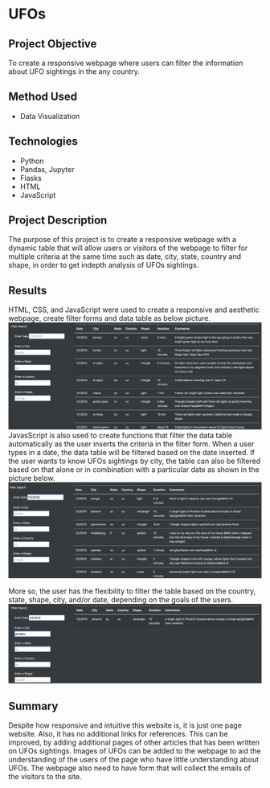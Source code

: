 # UFOs
## Project Objective
To create a responsive webpage where users can filter the information about UFO sightings in the any country.
## Method Used
- Data Visualization
## Technologies
- Python
- Pandas, Jupyter
- Flasks
- HTML
- JavaScript
## Project Description
The purpose of this project is to create a responsive webpage with a dynamic table that will allow users or visitors of the webpage to filter for multiple criteria at the same time such as date, city, state, country and shape, in order to get indepth analysis of UFOs sightings.
## Results
HTML, CSS, and JavaScript were used to create a responsive and aesthetic webpage, create filter forms and data table as below picture.
![ufo_sighting1.png](ufo_sighting1.png)
JavasScript is also used to create functions that filter the data table automatically as the user inserts the criteria in the filter form.
When a user types in a date, the data table will be filtered based on the date inserted.
If the user wants to know UFOs sightings by city, the table can also be filtered based on that alone or in combination with a particular date as shown in the picture below.
![ufo_sighting2.png](ufo_sighting2.png)

More so, the user has the flexibility to filter the table based on the country, state, shape, city, and/or date, depending on the goals of the users.
![ufo_sighting3.png](ufo_sighting3.png)
## Summary
Despite how responsive and intuitive this website is, it is just one page website. Also, it has no additional links for references.
This can be improved, by adding additional pages of other articles that has been written on UFOs sightings. 
Images of UFOs can be added to the webpage to aid the understanding of the users of the page who have little understanding about UFOs.
The webpage also need to have form that will collect the emails of the visitors to the site.

